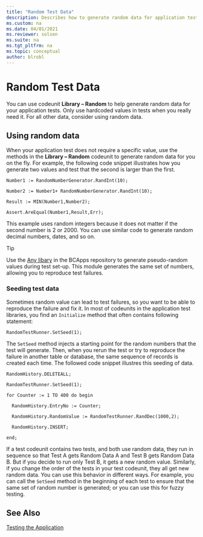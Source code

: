 ```yaml
---
title: "Random Test Data"
description: Describes how to generate random data for application tests in Business Central
ms.custom: na
ms.date: 04/01/2021
ms.reviewer: solsen
ms.suite: na
ms.tgt_pltfrm: na
ms.topic: conceptual
author: blrobl
---
```


# Random Test Data
You can use codeunit **Library – Random** to help generate random data for your application tests. Only use hardcoded values in tests when you really need it. For all other data, consider using random data.

## Using random data
When your application test does not require a specific value, use the methods in the **Library – Random** codeunit to generate random data for you on the fly. For example, the following code snippet illustrates how you generate two values and test that the second is larger than the first.

```AL
Number1 := RandomNumberGenerator.RandInt(10);

Number2 := Number1+ RandomNumberGenerator.RandInt(10);

Result := MIN(Number1,Number2);

Assert.AreEqual(Number1,Result,Err);
```

 This example uses random integers because it does not matter if the second number is 2 or 2000. You can use similar code to generate random decimal numbers, dates, and so on.

> [!TIP]
> Use the [Any libary](https://github.com/microsoft/BCApps/tree/main/src/Tools/Test%20Framework/Test%20Libraries/Any) in the BCApps repository to generate pseudo-random values during test set-up. This module generates the same set of numbers, allowing you to reproduce test failures.

### Seeding test data
Sometimes random value can lead to test failures, so you want to be able to reproduce the failure and fix it. In most of codeunits in the application test libraries, you find an `Initialize` method that often contains following statement:

```AL
RandomTestRunner.SetSeed(1);
```

The `SetSeed` method injects a starting point for the random numbers that the test will generate. Then, when you rerun the test or try to reproduce the failure in another table or database, the same sequence of records is created each time. The followed code snippet illustres this seeding of data.

```AL
RandomHistory.DELETEALL;

RandomTestRunner.SetSeed(1);

for Counter := 1 TO 400 do begin

  RandomHistory.EntryNo := Counter;

  RandomHistory.RandomValue := RandomTestRunner.RandDec(1000,2);

  RandomHistory.INSERT;

end;
```

If a test codeunit contains two tests, and both use random data, they run in sequence so that Test A gets Random Data A and Test B gets Random Data B. But if you decide to run only Test B, it gets a new random value. Similarly, if you change the order of the tests in your test codeunit, they all get new random data. You can use this behavior in different ways. For example, you can call the `SetSeed` method in the beginning of each test to ensure that the same set of random number is generated; or you can use this for fuzzy testing.

## See Also
 <!--[Application Test Automation](Application-Test-Automation.md)-->
 [Testing the Application](devenv-Testing-Application.md)
